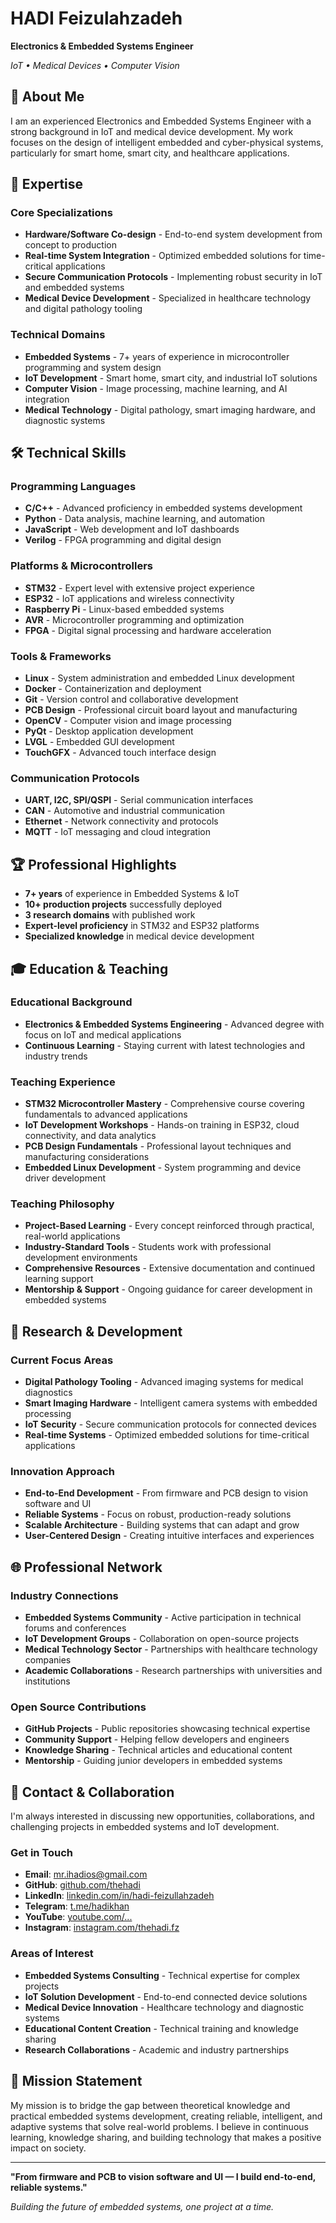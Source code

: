 # HADI Feizulahzadeh

**Electronics & Embedded Systems Engineer**

*IoT • Medical Devices • Computer Vision*

## 🚀 About Me

I am an experienced Electronics and Embedded Systems Engineer with a strong background in IoT and medical device development. My work focuses on the design of intelligent embedded and cyber-physical systems, particularly for smart home, smart city, and healthcare applications.

## 🎯 Expertise

### Core Specializations
- **Hardware/Software Co-design** - End-to-end system development from concept to production
- **Real-time System Integration** - Optimized embedded solutions for time-critical applications
- **Secure Communication Protocols** - Implementing robust security in IoT and embedded systems
- **Medical Device Development** - Specialized in healthcare technology and digital pathology tooling

### Technical Domains
- **Embedded Systems** - 7+ years of experience in microcontroller programming and system design
- **IoT Development** - Smart home, smart city, and industrial IoT solutions
- **Computer Vision** - Image processing, machine learning, and AI integration
- **Medical Technology** - Digital pathology, smart imaging hardware, and diagnostic systems

## 🛠️ Technical Skills

### Programming Languages
- **C/C++** - Advanced proficiency in embedded systems development
- **Python** - Data analysis, machine learning, and automation
- **JavaScript** - Web development and IoT dashboards
- **Verilog** - FPGA programming and digital design

### Platforms & Microcontrollers
- **STM32** - Expert level with extensive project experience
- **ESP32** - IoT applications and wireless connectivity
- **Raspberry Pi** - Linux-based embedded systems
- **AVR** - Microcontroller programming and optimization
- **FPGA** - Digital signal processing and hardware acceleration

### Tools & Frameworks
- **Linux** - System administration and embedded Linux development
- **Docker** - Containerization and deployment
- **Git** - Version control and collaborative development
- **PCB Design** - Professional circuit board layout and manufacturing
- **OpenCV** - Computer vision and image processing
- **PyQt** - Desktop application development
- **LVGL** - Embedded GUI development
- **TouchGFX** - Advanced touch interface design

### Communication Protocols
- **UART, I2C, SPI/QSPI** - Serial communication interfaces
- **CAN** - Automotive and industrial communication
- **Ethernet** - Network connectivity and protocols
- **MQTT** - IoT messaging and cloud integration

## 🏆 Professional Highlights

- **7+ years** of experience in Embedded Systems & IoT
- **10+ production projects** successfully deployed
- **3 research domains** with published work
- **Expert-level proficiency** in STM32 and ESP32 platforms
- **Specialized knowledge** in medical device development

## 🎓 Education & Teaching

### Educational Background
- **Electronics & Embedded Systems Engineering** - Advanced degree with focus on IoT and medical applications
- **Continuous Learning** - Staying current with latest technologies and industry trends

### Teaching Experience
- **STM32 Microcontroller Mastery** - Comprehensive course covering fundamentals to advanced applications
- **IoT Development Workshops** - Hands-on training in ESP32, cloud connectivity, and data analytics
- **PCB Design Fundamentals** - Professional layout techniques and manufacturing considerations
- **Embedded Linux Development** - System programming and device driver development

### Teaching Philosophy
- **Project-Based Learning** - Every concept reinforced through practical, real-world applications
- **Industry-Standard Tools** - Students work with professional development environments
- **Comprehensive Resources** - Extensive documentation and continued learning support
- **Mentorship & Support** - Ongoing guidance for career development in embedded systems

## 🔬 Research & Development

### Current Focus Areas
- **Digital Pathology Tooling** - Advanced imaging systems for medical diagnostics
- **Smart Imaging Hardware** - Intelligent camera systems with embedded processing
- **IoT Security** - Secure communication protocols for connected devices
- **Real-time Systems** - Optimized embedded solutions for time-critical applications

### Innovation Approach
- **End-to-End Development** - From firmware and PCB design to vision software and UI
- **Reliable Systems** - Focus on robust, production-ready solutions
- **Scalable Architecture** - Building systems that can adapt and grow
- **User-Centered Design** - Creating intuitive interfaces and experiences

## 🌐 Professional Network

### Industry Connections
- **Embedded Systems Community** - Active participation in technical forums and conferences
- **IoT Development Groups** - Collaboration on open-source projects
- **Medical Technology Sector** - Partnerships with healthcare technology companies
- **Academic Collaborations** - Research partnerships with universities and institutions

### Open Source Contributions
- **GitHub Projects** - Public repositories showcasing technical expertise
- **Community Support** - Helping fellow developers and engineers
- **Knowledge Sharing** - Technical articles and educational content
- **Mentorship** - Guiding junior developers in embedded systems

## 📧 Contact & Collaboration

I'm always interested in discussing new opportunities, collaborations, and challenging projects in embedded systems and IoT development.

### Get in Touch
- **Email**: [mr.ihadios@gmail.com](mailto:mr.ihadios@gmail.com)
- **GitHub**: [github.com/thehadi](https://github.com/thehadi)
- **LinkedIn**: [linkedin.com/in/hadi-feizullahzadeh](https://www.linkedin.com/in/hadi-feizullahzadeh/)
- **Telegram**: [t.me/hadikhan](https://t.me/hadikhan)
- **YouTube**: [youtube.com/...](https://youtube.com/...)
- **Instagram**: [instagram.com/thehadi.fz](https://instagram.com/thehadi.fz)

### Areas of Interest
- **Embedded Systems Consulting** - Technical expertise for complex projects
- **IoT Solution Development** - End-to-end connected device solutions
- **Medical Device Innovation** - Healthcare technology and diagnostic systems
- **Educational Content Creation** - Technical training and knowledge sharing
- **Research Collaborations** - Academic and industry partnerships

## 🎯 Mission Statement

My mission is to bridge the gap between theoretical knowledge and practical embedded systems development, creating reliable, intelligent, and adaptive systems that solve real-world problems. I believe in continuous learning, knowledge sharing, and building technology that makes a positive impact on society.

---

**"From firmware and PCB to vision software and UI — I build end-to-end, reliable systems."**

*Building the future of embedded systems, one project at a time.*
